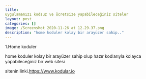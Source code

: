 ```yaml
---
title: 
uygulamanızı kodsuz ve ücretsize yapabileceğiniz siteler
layout: post
categories: []
image: /Screenshot 2020-11-26 at 12.29.37.png
description: "home koduler kolay bir arayüzer sahip.."
---
```



1.Home koduler

home koduler kolay bir arayüzer sahip olup hazır kodlarıyla kolayca yapabileceğiniz bir web sitesi

sitenin linki.https://www.kodular.io
